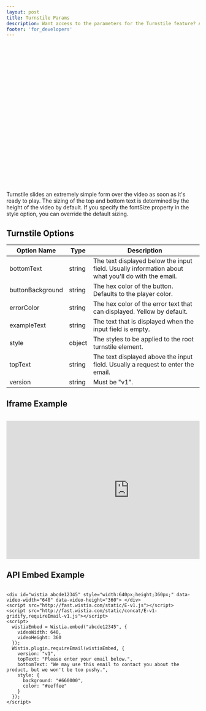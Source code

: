 ```yaml
---
layout: post
title: Turnstile Params
description: Want access to the parameters for the Turnstile feature? Ask and ye shall receive. 
footer: 'for_developers'
---
```


<div id="wistia_4d8229898d" style="width:660px;height:371px;" data-video-width="660" data-video-height="371">&nbsp;</div>
<script charset="ISO-8859-1" src="http://fast.wistia.com/static/E-v1.js"></script>
<script charset="ISO-8859-1" src="http://fast.wistia.com/static/concat/E-v1-gridify%2CrequireEmail-v1.js"></script>

<script>/*<![CDATA[*/
wistiaEmbed = Wistia.embed("4d8229898d", {
    videoWidth: "660",
    videoHeight: "371",
    controlsVisibleOnLoad: true
});
Wistia.plugin.requireEmail(wistiaEmbed, {
    version: "v1",
    topText: "Enter your email address\nto view this video.",
    bottomText: "",
    style: {
    backgroundColor: "#303030"
    }
});
/*]]*/</script>

Turnstile slides an extremely simple form over the video as soon as it's ready to play. The sizing of the top 
and bottom text is determined by the height of the video by default. If you specify the fontSize property in the 
style option, you can override the default sizing.

## Turnstile Options

 Option Name      | Type   | Description                                                                                         
 -----------      | ----   | ----------------------------------------------------------------------------------------------------
 bottomText       | string | The text displayed below the input field. Usually information about what you'll do with the email.   
 buttonBackground | string | The hex color of the button. Defaults to the player color.                                           
 errorColor       | string | The hex color of the error text that can displayed. Yellow by default.                               
 exampleText      | string | The text that is displayed when the input field is empty.                                            
 style            | object | The styles to be applied to the root turnstile element.                                              
 topText          | string | The text displayed above the input field. Usually a request to enter the email.                      
 version          | string | Must be "v1".                                                                                        

## Iframe Example

<pre><code class="language-markup">
<iframe src="http://fast.wistia.com/embed/iframe/abcde12345
  ?videoWidth=640&videoHeight=360&plugin[requireEmail][version]=v1
  &plugin[requireEmail][topText]=Please enter your email below.
  &plugin[requireEmail][bottomText]=We may use this email to contact you about the product, but we won't be too pushy.
  &plugin[requireEmail][style][background]=#660000&plugin[requireEmail][style][color]=#eeffee" 
  allowtransparency="true" frameborder="0" scrolling="no" class="wistia_embed" 
  name="wistia_embed" width="640" height="360">
</iframe>
</code></pre>

## API Embed Example

<pre><code class="language-javascript">
&lt;div id="wistia_abcde12345" style="width:640px;height;360px;" data-video-width="640" data-video-height="360"&gt;&nbsp;&lt;/div&gt;
&lt;script src="http://fast.wistia.com/static/E-v1.js"&gt;&lt;/script&gt;
&lt;script src="http://fast.wistia.com/static/concat/E-v1-gridify,requireEmail-v1.js"&gt;&lt;/script&gt;
&lt;script&gt;
  wistiaEmbed = Wistia.embed("abcde12345", {
    videoWidth: 640,
    videoHeight: 360
  });
  Wistia.plugin.requireEmail(wistiaEmbed, {
    version: "v1",
    topText: "Please enter your email below.",
    bottomText: "We may use this email to contact you about the product, but we won't be too pushy.",
    style: {
      background: "#660000",
      color: "#eeffee"
    }
  });
&lt;/script&gt;
</code></pre>

